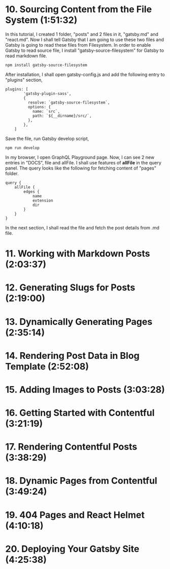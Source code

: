 # 10. Sourcing Content from the File System (1:51:32)

In this tutorial, I created 1 folder, "posts" and 2 files in it, "gatsby.md" and "react.md". Now I shall tell Gatsby that I am going to use these two files and Gatsby is going to read these files from Filesystem. In order to enable Gatsby to read source file, I install "gatsby-source-filesystem" for Gatsby to read markdown file.

```
npm install gatsby-source-filesystem
```

After installation, I shall open gatsby-config.js and add the following entry to "plugins" section,
```
plugins: [
		'gatsby-plugin-sass',
		{
	      resolve: `gatsby-source-filesystem`,
	      options: {
	        name: `src`,
	        path: `${__dirname}/src/`,
	      },
	    },
	]
```

Save the file, run Gatsby develop script,
```
npm run develop
```

In my browser, I open GraphQL Playground page. Now, I can see 2 new entries in "DOCS", file and allFile. I shall use features of **allFile** in the query panel. The query looks like the following for fetching content of "pages" folder.
```
query {
	allFile {
		edges {
			name
			extension
			dir
		}
	}
}
```

In the next section, I shall read the file and fetch the post details from .md file.

# 11. Working with Markdown Posts (2:03:37)

# 12. Generating Slugs for Posts (2:19:00)

# 13. Dynamically Generating Pages (2:35:14)

# 14. Rendering Post Data in Blog Template (2:52:08)

# 15. Adding Images to Posts (3:03:28)

# 16. Getting Started with Contentful (3:21:19)

# 17. Rendering Contentful Posts (3:38:29)

# 18. Dynamic Pages from Contentful (3:49:24)

# 19. 404 Pages and React Helmet (4:10:18)

# 20. Deploying Your Gatsby Site (4:25:38)
